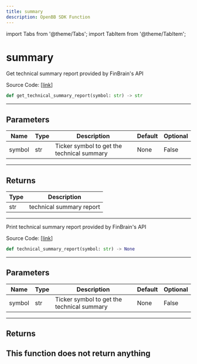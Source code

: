 ```yaml
---
title: summary
description: OpenBB SDK Function
---
```


import Tabs from '@theme/Tabs';
import TabItem from '@theme/TabItem';

# summary

<Tabs>
<TabItem value="model" label="Model" default>

Get technical summary report provided by FinBrain's API

Source Code: [[link](https://github.com/OpenBB-finance/OpenBBTerminal/tree/main/openbb_terminal/stocks/technical_analysis/finbrain_model.py#L15)]
```python
def get_technical_summary_report(symbol: str) -> str
```
---
## Parameters
| Name | Type | Description | Default | Optional |
| ---- | ---- | ----------- | ------- | -------- |
| symbol | str | Ticker symbol to get the technical summary | None | False |

---
## Returns
| Type | Description |
| ---- | ----------- |
| str | technical summary report |
---


</TabItem>
<TabItem value="view" label="View">

Print technical summary report provided by FinBrain's API

Source Code: [[link](https://github.com/OpenBB-finance/OpenBBTerminal/tree/main/openbb_terminal/stocks/technical_analysis/finbrain_view.py#L14)]
```python
def technical_summary_report(symbol: str) -> None
```
---
## Parameters
| Name | Type | Description | Default | Optional |
| ---- | ---- | ----------- | ------- | -------- |
| symbol | str | Ticker symbol to get the technical summary | None | False |

---
## Returns
This function does not return anything
---


</TabItem>
</Tabs>